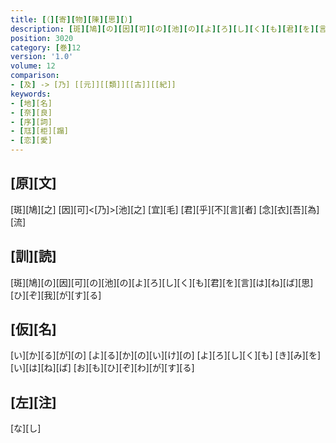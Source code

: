 ```yaml
---
title: [（][寄][物][陳][思][）]
description: [斑][鳩][の][因][可][の][池][の][よ][ろ][し][く][も][君][を][言][は][ね][ば][思][ひ][ぞ][我][が][す][る]
position: 3020
category: [巻]12
version: '1.0'
volume: 12
comparison:
- [及] -> [乃] [[元]][[類]][[古]][[紀]]
keywords:
- [地][名]
- [奈][良]
- [序][詞]
- [尫][柜][蹋]
- [恋][愛]
---
```


## [原][文]

[斑][鳩][之] [因][可]<[乃]>[池][之] [宜][毛] [君][乎][不][言][者] [念][衣][吾][為][流]

## [訓][読]

[斑][鳩][の][因][可][の][池][の][よ][ろ][し][く][も][君][を][言][は][ね][ば][思][ひ][ぞ][我][が][す][る]

## [仮][名]

[い][か][る][が][の] [よ][る][か][の][い][け][の] [よ][ろ][し][く][も] [き][み][を][い][は][ね][ば] [お][も][ひ][ぞ][わ][が][す][る]

## [左][注]

[な][し]
